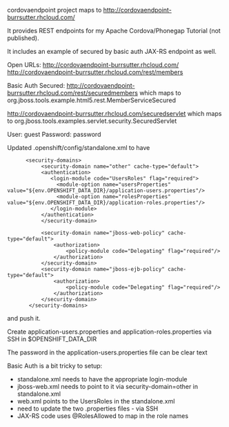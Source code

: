 cordovaendpoint project maps to http://cordovaendpoint-burrsutter.rhcloud.com/

It provides REST endpoints for my Apache Cordova/Phonegap Tutorial (not published).

It includes an example of secured by basic auth JAX-RS endpoint as well.

Open URLs:
http://cordovaendpoint-burrsutter.rhcloud.com/ 
http://cordovaendpoint-burrsutter.rhcloud.com/rest/members

Basic Auth Secured:
http://cordovaendpoint-burrsutter.rhcloud.com/rest/securedmembers
which maps to org.jboss.tools.example.html5.rest.MemberServiceSecured

http://cordovaendpoint-burrsutter.rhcloud.com/securedservlet
which maps to org.jboss.tools.examples.servlet.security.SecuredServlet

User: guest
Password: password

Updated .openshift/config/standalone.xml to have 

          <security-domains>
               <security-domain name="other" cache-type="default">
               <authentication>
                  <login-module code="UsersRoles" flag="required">
                    <module-option name="usersProperties" value="${env.OPENSHIFT_DATA_DIR}/application-users.properties"/>
                    <module-option name="rolesProperties" value="${env.OPENSHIFT_DATA_DIR}/application-roles.properties"/>
                  </login-module>
               </authentication>
               </security-domain>

               <security-domain name="jboss-web-policy" cache-type="default">
                   <authorization>
                       <policy-module code="Delegating" flag="required"/>
                   </authorization>
               </security-domain>
               <security-domain name="jboss-ejb-policy" cache-type="default">
                   <authorization>
                       <policy-module code="Delegating" flag="required"/>
                   </authorization>
               </security-domain>
           </security-domains>

and push it.

Create application-users.properties and application-roles.properties via SSH
in $OPENSHIFT_DATA_DIR

The password in the application-users.properties file can be clear text

Basic Auth is a bit tricky to setup:
- standalone.xml needs to have the appropriate login-module
- jboss-web.xml needs to point to it via security-domain=other in standalone.xml
- web.xml points to the UsersRoles in the standalone.xml
- need to update the two .properties files - via SSH
- JAX-RS code uses @RolesAllowed to map in the role names
